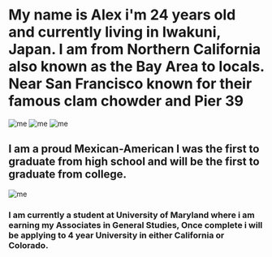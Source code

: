 
# My name is Alex i'm 24 years old and currently living in Iwakuni, Japan. I am from Northern California also known as the Bay Area to locals. Near San Francisco known for their famous clam chowder and Pier 39
![me](https://encrypted-tbn0.gstatic.com/images?q=tbn:ANd9GcRpesYUlrF7yierYwvTC1MYlUxnZUOAa5stqVh9dLCLOuBfKl5E)
![me ](https://scontent-nrt1-1.xx.fbcdn.net/v/t1.0-9/16406742_1393483704056389_1644343119861466265_n.jpg?oh=56f0e3093df761ecd33cd8dfca627532&oe=5A8A6A9A)
![me](https://scontent-nrt1-1.xx.fbcdn.net/v/t1.0-9/22519487_1720240531380703_8933969123433620056_n.jpg?oh=deb64d59ef77ac959a11bf3eb060a9d3&oe=5A95A8B4) 



## I am a proud Mexican-American I was the first to graduate from high school and will be the first to graduate from college. 
![me](https://upload.wikimedia.org/wikipedia/en/3/32/Mexican_American_Flag.PNG) 

### I am currently a student at University of Maryland where i am earning my Associates in General Studies, Once complete i will be applying to 4 year University in either California or Colorado.  

